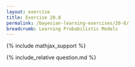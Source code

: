 ```yaml
---
layout: exercise
title: Exercise 20.8
permalink: /bayesian-learning-exercises/20-8/
breadcrumb: Learning Probabilistic Models
---
```


{% include mathjax_support %}

<div><i class="arrow-up loader" data-chapter="bayesian-learning-exercises" data-exercise="ex_8" data-rating="0"></i></div>
{% include_relative question.md %}
